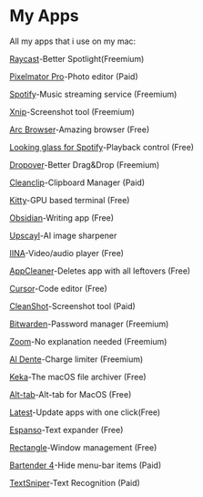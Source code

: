 # My Apps
All my apps that i use on my mac:

[Raycast](https://raycast.com/)-Better Spotlight(Freemium)

[Pixelmator Pro](https://www.pixelmator.com/pro/)-Photo editor (Paid)

[Spotify](https://spotify.com)-Music streaming service (Freemium)

[Xnip](https://xnipapp.com/)-Screenshot tool (Freemium)

[Arc Browser](https://arc.net/)-Amazing browser (Free)

[Looking glass for Spotify](https://apps.apple.com/ru/app/looking-glass-for-spotify/id1629207903?mt=12)-Playback control (Free)

[Dropover](https://dropoverapp.com/)-Better Drag&Drop (Freemium)

[Cleanclip](https://cleanclip.cc)-Clipboard Manager (Paid)

[Kitty](https://sw.kovidgoyal.net/kitty/)-GPU based terminal (Free)

[Obsidian](https://obsidian.md/)-Writing app (Free)

[Upscayl](https://www.upscayl.org/)-AI image sharpener

[IINA](https://iina.io/)-Video/audio player (Free)

[AppCleaner](https://freemacsoft.net/appcleaner/)-Deletes app with all leftovers (Free)

[Cursor](https://cursor.sh)-Code editor (Free)

[CleanShot](https://cleanshot.com)-Screenshot tool (Paid)

[Bitwarden](https://bitwarden.com/)-Password manager (Freemium)

[Zoom](https://zoom.us/)-No explanation needed (Freemium)

[Al Dente](https://apphousekitchen.com/)-Charge limiter (Freemium)

[Keka](https://keka.io/)-The macOS file archiver (Free)

[Alt-tab](https://alt-tab-macos.netlify.app/)-Alt-tab for MacOS (Free)

[Latest](https://max.codes/latest)-Update apps with one click(Free)

[Espanso](https://espanso.org/)-Text expander (Free)

[Rectangle](https://rectangleapp.com/)-Window management (Free)

[Bartender 4](https://www.macbartender.com/)-Hide menu-bar items (Paid)

[TextSniper](https://textsniper.app)-Text Recognition (Paid)
